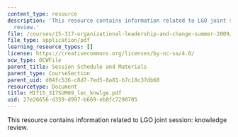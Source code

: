 ```yaml
---
content_type: resource
description: 'This resource contains information related to LGO joint session: knowledge
  review.'
file: /courses/15-317-organizational-leadership-and-change-summer-2009/27e26656d359d997b669eb8fc7290705_MIT15_317SUM09_lec_knwlge.pdf
file_type: application/pdf
learning_resource_types: []
license: https://creativecommons.org/licenses/by-nc-sa/4.0/
ocw_type: OCWFile
parent_title: Session Schedule and Materials
parent_type: CourseSection
parent_uid: d04fc536-c8d7-7ed5-8a81-b7c18c37db60
resourcetype: Document
title: MIT15_317SUM09_lec_knwlge.pdf
uid: 27e26656-d359-d997-b669-eb8fc7290705
---
```

This resource contains information related to LGO joint session: knowledge review.